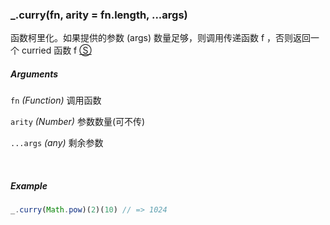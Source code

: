 ### _.curry(fn, arity = fn.length, ...args)

函数柯里化。如果提供的参数 (args) 数量足够，则调用传递函数 f ，否则返回一个 curried 函数 f [&#x24C8;](https://github.com/MuYunyun/diana/blob/master/src/common/function/curry.ts "View in source")

##### Arguments
`fn` *(Function)* 调用函数

`arity` *(Number)* 参数数量(可不传)

`...args` *(any)* 剩余参数

&nbsp;&nbsp;

##### Example
```js
_.curry(Math.pow)(2)(10) // => 1024
```
